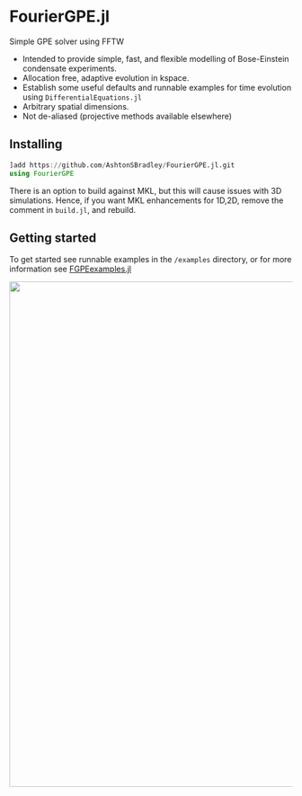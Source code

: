 # FourierGPE.jl
Simple GPE solver using FFTW

- Intended to provide simple, fast, and flexible modelling of Bose-Einstein condensate experiments.
- Allocation free, adaptive evolution in kspace.
- Establish some useful defaults and runnable examples for time evolution using `DifferentialEquations.jl`
- Arbitrary spatial dimensions.
- Not de-aliased (projective methods available elsewhere)

## Installing

```julia
]add https://github.com/AshtonSBradley/FourierGPE.jl.git
using FourierGPE
```
There is an option to build against MKL, but this will cause issues with 3D simulations. Hence, if you want MKL enhancements for 1D,2D, remove the comment  in `build.jl`, and rebuild. 

## Getting started
To get started see runnable examples in the `/examples` directory, or for more information see [FGPEexamples.jl](https://github.com/AshtonSBradley/FGPEexamples.jl)

<img src="https://github.com/AshtonSBradley/FGPEexamples.jl/blob/master/media/3dquenchslab.gif" width="900">
